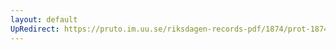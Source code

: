 ```yaml
---
layout: default
UpRedirect: https://pruto.im.uu.se/riksdagen-records-pdf/1874/prot-1874--ak--220/prot-1874--ak--220_001.pdf
---
```

